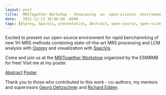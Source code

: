 ```yaml
---
layout: post
title:  MRITogether Workshop - Showcasing  an  open-science  environment  for  rapid  benchmarking  of  new  1H-MRS  methods
date:   2021-12-13 10:00:00 -0500
tags: [Osprey, SpecVis, presentation, abstract, open-source, open-science, GABA]
---
```


Excited to present our open-source environment for rapid benchamrking of new 1H-MRS methods combining state-of-the-art MRS processing and LCM analysis with [Osprey](https://github.com/schorschinho/osprey) and visualization with [SpecVis](https://github.com/HJZollner/SpecVis).

Come and join us at the [MRITogether Workshop](https://mritogether.github.io/) organized by the ESMRMB for free! Visit me at my poster.

[Abstract](https://mritogether.github.io/files/abstracts/zoellner.pdf)
[Poster](https://drive.google.com/file/d/1HT-fqpucfEo8cupof0SgrgEoVrl9Iiru/view?usp=sharing)			

Thank you to those who contributed to this work - co-authors, my mentors and supervisors [Georg Oeltzschner](https://www.specfitlab.com/) and [Richard Edden](http://www.gabamrs.com/).
